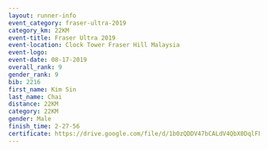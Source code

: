 ```yaml
---
layout: runner-info 
event_category: fraser-ultra-2019 
category_km: 22KM 
event-title: Fraser Ultra 2019 
event-location: Clock Tower Fraser Hill Malaysia 
event-logo: 
event-date: 08-17-2019 
overall_rank: 9
gender_rank: 9
bib: 2216
first_name: Kim Sin
last_name: Chai
distance: 22KM
category: 22KM
gender: Male
finish_time: 2-27-56
certificate: https://drive.google.com/file/d/1b0zQDDV47bCALdV4QbX0DqlFFV5oUOBj/view?usp=sharing
---
```


